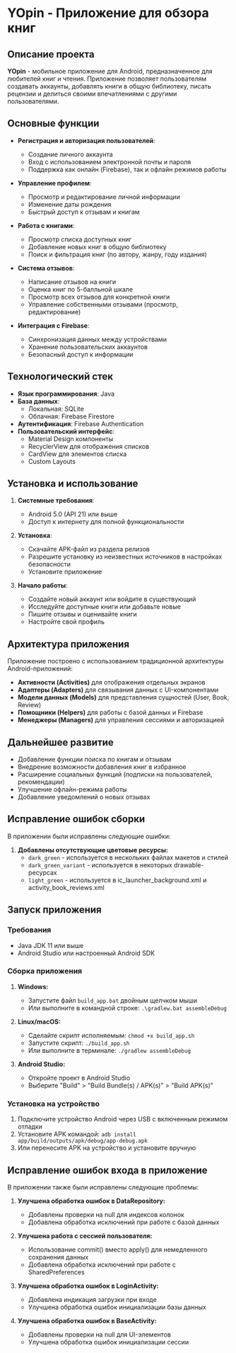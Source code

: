 # YOpin - Приложение для обзора книг

## Описание проекта

**YOpin** - мобильное приложение для Android, предназначенное для любителей книг и чтения. Приложение позволяет пользователям создавать аккаунты, добавлять книги в общую библиотеку, писать рецензии и делиться своими впечатлениями с другими пользователями.

## Основные функции

- **Регистрация и авторизация пользователей**:
  - Создание личного аккаунта
  - Вход с использованием электронной почты и пароля
  - Поддержка как онлайн (Firebase), так и офлайн режимов работы

- **Управление профилем**:
  - Просмотр и редактирование личной информации
  - Изменение даты рождения
  - Быстрый доступ к отзывам и книгам

- **Работа с книгами**:
  - Просмотр списка доступных книг
  - Добавление новых книг в общую библиотеку
  - Поиск и фильтрация книг (по автору, жанру, году издания)

- **Система отзывов**:
  - Написание отзывов на книги
  - Оценка книг по 5-балльной шкале
  - Просмотр всех отзывов для конкретной книги
  - Управление собственными отзывами (просмотр, редактирование)

- **Интеграция с Firebase**:
  - Синхронизация данных между устройствами
  - Хранение пользовательских аккаунтов
  - Безопасный доступ к информации

## Технологический стек

- **Язык программирования**: Java
- **База данных**:
  - Локальная: SQLite
  - Облачная: Firebase Firestore
- **Аутентификация**: Firebase Authentication
- **Пользовательский интерфейс**: 
  - Material Design компоненты
  - RecyclerView для отображения списков
  - CardView для элементов списка
  - Custom Layouts

## Установка и использование

1. **Системные требования**:
   - Android 5.0 (API 21) или выше
   - Доступ к интернету для полной функциональности

2. **Установка**:
   - Скачайте APK-файл из раздела релизов
   - Разрешите установку из неизвестных источников в настройках безопасности
   - Установите приложение

3. **Начало работы**:
   - Создайте новый аккаунт или войдите в существующий
   - Исследуйте доступные книги или добавьте новые
   - Пишите отзывы и оценивайте книги
   - Настройте свой профиль

## Архитектура приложения

Приложение построено с использованием традиционной архитектуры Android-приложений:

- **Активности (Activities)** для отображения отдельных экранов
- **Адаптеры (Adapters)** для связывания данных с UI-компонентами
- **Модели данных (Models)** для представления сущностей (User, Book, Review)
- **Помощники (Helpers)** для работы с базой данных и Firebase
- **Менеджеры (Managers)** для управления сессиями и авторизацией

## Дальнейшее развитие

- Добавление функции поиска по книгам и отзывам
- Внедрение возможности добавления книг в избранное
- Расширение социальных функций (подписки на пользователей, рекомендации)
- Улучшение офлайн-режима работы
- Добавление уведомлений о новых отзывах

## Исправление ошибок сборки

В приложении были исправлены следующие ошибки:

1. **Добавлены отсутствующие цветовые ресурсы:**
   - `dark_green` - используется в нескольких файлах макетов и стилей
   - `dark_green_variant` - используется в некоторых drawable-ресурсах
   - `light_green` - используется в ic_launcher_background.xml и activity_book_reviews.xml

## Запуск приложения

### Требования
- Java JDK 11 или выше
- Android Studio или настроенный Android SDK

### Сборка приложения
1. **Windows:**
   - Запустите файл `build_app.bat` двойным щелчком мыши
   - Или выполните в командной строке: `.\gradlew.bat assembleDebug`

2. **Linux/macOS:**
   - Сделайте скрипт исполняемым: `chmod +x build_app.sh`
   - Запустите скрипт: `./build_app.sh`
   - Или выполните в терминале: `./gradlew assembleDebug`

3. **Android Studio:**
   - Откройте проект в Android Studio
   - Выберите "Build" > "Build Bundle(s) / APK(s)" > "Build APK(s)"

### Установка на устройство
1. Подключите устройство Android через USB с включенным режимом отладки
2. Установите APK командой: `adb install app/build/outputs/apk/debug/app-debug.apk`
3. Или перенесите APK на устройство и установите вручную

## Исправление ошибок входа в приложение

В приложении также были исправлены следующие проблемы:

1. **Улучшена обработка ошибок в DataRepository:**
   - Добавлены проверки на null для индексов колонок
   - Добавлена обработка исключений при работе с базой данных

2. **Улучшена работа с сессией пользователя:**
   - Использование commit() вместо apply() для немедленного сохранения данных
   - Добавлена обработка исключений при работе с SharedPreferences

3. **Улучшена обработка ошибок в LoginActivity:**
   - Добавлена индикация загрузки при входе
   - Улучшена обработка ошибок инициализации базы данных

4. **Улучшена обработка ошибок в BaseActivity:**
   - Добавлены проверки на null для UI-элементов
   - Улучшена обработка ошибок инициализации сессии
